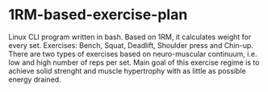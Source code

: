 # 1RM-based-exercise-plan
Linux CLI program written in bash.
Based on 1RM, it calculates weight for every set.
Exercises: Bench, Squat, Deadlift, Shoulder press and Chin-up.
There are two types of exercises based on neuro-muscular continuum,
i.e. low and high number of reps per set. 
Main goal of this exercise regime is to achieve solid strenght and muscle hypertrophy
with as little as possible energy drained.

